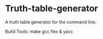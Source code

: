 # Truth-table-generator
A truth table generator for the command line.

Build Tools:
  make
  gcc
  flex & yacc
